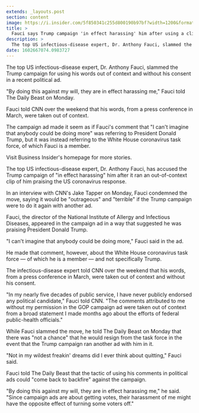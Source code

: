 ```yaml
--- 
extends: _layouts.post 
section: content 
image: https://i.insider.com/5f850341c255d800190b97bf?width=1200&format=jpeg 
title: > 
  Fauci says Trump campaign 'in effect harassing' him after using a clip of him praising the US COVID-19 response out of context in a campaign ad 
description: > 
  The top US infectious-disease expert, Dr. Anthony Fauci, slammed the Trump campaign for using his words out of context and without his consent in a recent political ad."By doing this against my will, they are in effect harassing me," Fauci told The Daily Beast on Monday.Fauci told CNN over the weekend that his words, from a press conference in March, were taken out of context.The top US infectious-disease expert, Dr. Anthony Fauci, has accused the Trump campaign of "in effect harassing" him after it ran an out-of-context clip of him praising the US coronavirus response."In my nearly five decades of public service, I have never publicly endorsed any political candidate," Fauci told CNN. 
date: 1602667074.0983727 
--- 
```

The top US infectious-disease expert, Dr. Anthony Fauci, slammed the Trump campaign for using his words out of context and without his consent in a recent political ad.

"By doing this against my will, they are in effect harassing me," Fauci told The Daily Beast on Monday.

Fauci told CNN over the weekend that his words, from a press conference in March, were taken out of context.

The campaign ad made it seem as if Fauci's comment that "I can't imagine that anybody could be doing more" was referring to President Donald Trump, but it was instead referring to the White House coronavirus task force, of which Fauci is a member.

Visit Business Insider's homepage for more stories.

The top US infectious-disease expert, Dr. Anthony Fauci, has accused the Trump campaign of "in effect harassing" him after it ran an out-of-context clip of him praising the US coronavirus response.

In an interview with CNN's Jake Tapper on Monday, Fauci condemned the move, saying it would be "outrageous" and "terrible" if the Trump campaign were to do it again with another ad.

Fauci, the director of the National Institute of Allergy and Infectious Diseases, appeared in the campaign ad in a way that suggested he was praising President Donald Trump.

"I can't imagine that anybody could be doing more," Fauci said in the ad.

He made that comment, however, about the White House coronavirus task force — of which he is a member — and not specifically Trump.

The infectious-disease expert told CNN over the weekend that his words, from a press conference in March, were taken out of context and without his consent.

"In my nearly five decades of public service, I have never publicly endorsed any political candidate," Fauci told CNN. "The comments attributed to me without my permission in the GOP campaign ad were taken out of context from a broad statement I made months ago about the efforts of federal public-health officials."

While Fauci slammed the move, he told The Daily Beast on Monday that there was "not a chance" that he would resign from the task force in the event that the Trump campaign ran another ad with him in it.

"Not in my wildest freakin' dreams did I ever think about quitting," Fauci said.

Fauci told The Daily Beast that the tactic of using his comments in political ads could "come back to backfire" against the campaign.

"By doing this against my will, they are in effect harassing me," he said. "Since campaign ads are about getting votes, their harassment of me might have the opposite effect of turning some voters off."